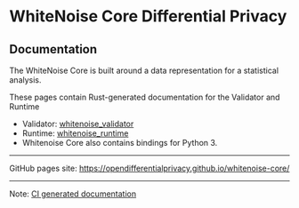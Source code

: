 # WhiteNoise Core Differential Privacy

## Documentation

The WhiteNoise Core is built around a data representation for a statistical analysis.

These pages contain Rust-generated documentation for the Validator and Runtime

- Validator: [whitenoise_validator](https://opendifferentialprivacy.github.io/whitenoise-core/doc/whitenoise_validator/index.html)
- Runtime: [whitenoise_runtime](https://opendifferentialprivacy.github.io/whitenoise-core/doc/whitenoise_runtime/index.html)
- Whitenoise Core also contains bindings for Python 3.

---

GitHub pages site: https://opendifferentialprivacy.github.io/whitenoise-core/

---

Note: [CI generated documentation](https://github.com/opendifferentialprivacy/whitenoise-core/blob/develop/.travis.yml)
